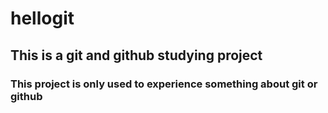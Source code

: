 # hellogit
## This is a git and github studying project
### This project is only used to experience something about git or github
